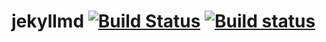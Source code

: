 # jekyllmd [![Build Status](https://travis-ci.org/olzaragoza/jekyllmd.svg?branch=sp3-gh-pages)](https://travis-ci.org/olzaragoza/jekyllmd) [![Build status](https://ci.appveyor.com/api/projects/status/9h226ksjjiq4eveo/branch/sp3-gh-pages?svg=true)](https://ci.appveyor.com/project/olzaragoza/jekyllmd/branch/sp3-gh-pages)
